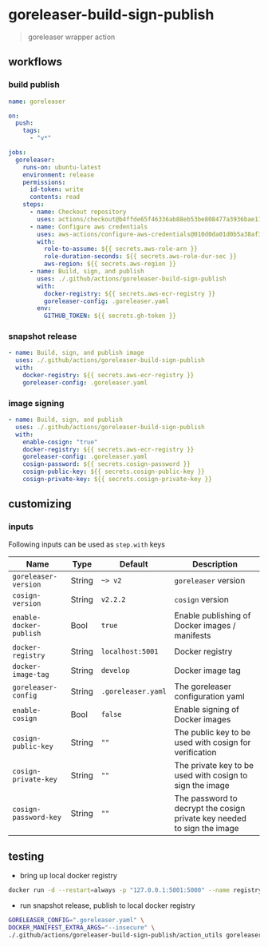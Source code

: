 # goreleaser-build-sign-publish

> goreleaser wrapper action

## workflows

### build publish

```yaml
name: goreleaser

on:
  push:
    tags:
      - "v*"

jobs:
  goreleaser:
    runs-on: ubuntu-latest
    environment: release
    permissions:
      id-token: write
      contents: read
    steps:
      - name: Checkout repository
        uses: actions/checkout@b4ffde65f46336ab88eb53be808477a3936bae11 # v4.1.1
      - name: Configure aws credentials
        uses: aws-actions/configure-aws-credentials@010d0da01d0b5a38af31e9c3470dbfdabdecca3a # v4.0.1
        with:
          role-to-assume: ${{ secrets.aws-role-arn }}
          role-duration-seconds: ${{ secrets.aws-role-dur-sec }}
          aws-region: ${{ secrets.aws-region }}
      - name: Build, sign, and publish
        uses: ./.github/actions/goreleaser-build-sign-publish
        with:
          docker-registry: ${{ secrets.aws-ecr-registry }}
          goreleaser-config: .goreleaser.yaml
        env:
          GITHUB_TOKEN: ${{ secrets.gh-token }}
```

### snapshot release

```yaml
- name: Build, sign, and publish image
  uses: ./.github/actions/goreleaser-build-sign-publish
  with:
    docker-registry: ${{ secrets.aws-ecr-registry }}
    goreleaser-config: .goreleaser.yaml
```

### image signing

```yaml
- name: Build, sign, and publish
  uses: ./.github/actions/goreleaser-build-sign-publish
  with:
    enable-cosign: "true"
    docker-registry: ${{ secrets.aws-ecr-registry }}
    goreleaser-config: .goreleaser.yaml
    cosign-password: ${{ secrets.cosign-password }}
    cosign-public-key: ${{ secrets.cosign-public-key }}
    cosign-private-key: ${{ secrets.cosign-private-key }}
```

## customizing

### inputs

Following inputs can be used as `step.with` keys

| Name                         | Type   | Default            | Description                                                             |
| ---------------------------- | ------ | ------------------ | ----------------------------------------------------------------------- |
| `goreleaser-version`         | String | `~> v2`            | `goreleaser` version                                                    |
| `cosign-version`             | String | `v2.2.2`           | `cosign` version                                                        |
| `enable-docker-publish`      | Bool   | `true`             | Enable publishing of Docker images / manifests                          |
| `docker-registry`            | String | `localhost:5001`   | Docker registry                                                         |
| `docker-image-tag`           | String | `develop`          | Docker image tag                                                        |
| `goreleaser-config`          | String | `.goreleaser.yaml` | The goreleaser configuration yaml                                       |
| `enable-cosign`              | Bool   | `false`            | Enable signing of Docker images                                         |
| `cosign-public-key`          | String | `""`               | The public key to be used with cosign for verification                  |
| `cosign-private-key`         | String | `""`               | The private key to be used with cosign to sign the image                |
| `cosign-password-key`        | String | `""`               | The password to decrypt the cosign private key needed to sign the image |

## testing

- bring up local docker registry

```sh
docker run -d --restart=always -p "127.0.0.1:5001:5000" --name registry registry:2
```

- run snapshot release, publish to local docker registry

```sh
GORELEASER_CONFIG=".goreleaser.yaml" \
DOCKER_MANIFEST_EXTRA_ARGS="--insecure" \
./.github/actions/goreleaser-build-sign-publish/action_utils goreleaser_release
```
